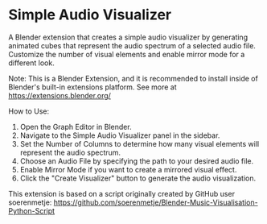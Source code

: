 # Simple Audio Visualizer

A Blender extension that creates a simple audio visualizer by generating animated cubes that represent the audio spectrum of a selected audio file. Customize the number of visual elements and enable mirror mode for a different look.

Note: This is a Blender Extension, and it is recommended to install inside of Blender's built-in extensions platform. See more at https://extensions.blender.org/

How to Use:

1. Open the Graph Editor in Blender.
2. Navigate to the Simple Audio Visualizer panel in the sidebar.
3. Set the Number of Columns to determine how many visual elements will represent the audio spectrum.
4. Choose an Audio File by specifying the path to your desired audio file.
5. Enable Mirror Mode if you want to create a mirrored visual effect.
6. Click the "Create Visualizer" button to generate the audio visualization.

This extension is based on a script originally created by GitHub user soerenmetje: https://github.com/soerenmetje/Blender-Music-Visualisation-Python-Script
